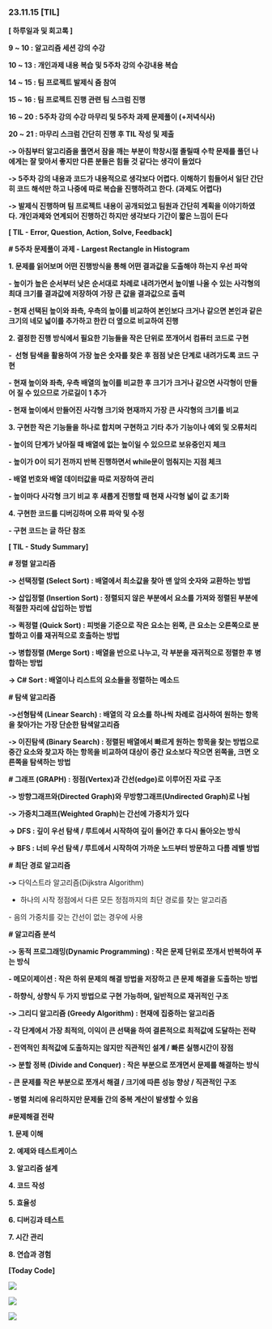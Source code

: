 ### 23.11.15 [TIL]

**[ 하루일과 및 회고록 ]**

**9 ~ 10 : 알고리즘 세션 강의 수강**

**10 ~ 13 : 개인과제 내용 복습 및 5주차 강의 수강내용 복습**

**14 ~ 15 : 팀 프로젝트 발제식 줌 참여**

**15 ~ 16 : 팀 프로젝트 진행 관련 팀 스크럼 진행**

**16 ~ 20 : 5주차 강의 수강 마무리 및 5주차 과제 문제풀이 (+저녁식사)**

**20 ~ 21 : 마무리 스크럼 간단히 진행 후 TIL 작성 및 제출** 

**-> 아침부터 알고리즘을 풀면서 잠을 깨는 부분이 학창시절 졸릴때 수학 문제를 풀던 나에게는 잘 맞아서 좋지만 다른 분들은 힘들 것 같다는 생각이 들었다**

**-> 5주차 강의 내용과 코드가 내용적으로 생각보다 어렵다. 이해하기 힘들어서 일단 간단히 코드 해석만 하고 나중에 따로 복습을 진행하려고 한다. (과제도 어렵다)**

**-> 발제식 진행하며 팀 프로젝트 내용이 공개되었고 팀원과 간단히 계획을 이야기하였다. 개인과제와 연계되어 진행하긴 하지만 생각보다 기간이 짧은 느낌이 든다**

  

****[ TIL - Error, Question, Action, Solve, Feedback]****

**# 5주차 문제풀이 과제 - Largest Rectangle in Histogram**

**1. 문제를 읽어보며 어떤 진행방식을 통해 어떤 결과값을 도출해야 하는지 우선 파악**

**- 높이가 높은 순서부터 낮은 순서대로 차례로 내려가면서 높이별 나올 수 있는 사각형의 최대 크기를 결과값에 저장하여 가장 큰 값을 결과값으로 출력**

**- 현재 선택된 높이와 좌측, 우측의 높이를 비교하여 본인보다 크거나 같으면 본인과 같은 크기의 네모 넓이를 추가하고 한칸 더 옆으로 비교하여 진행**

**2. 결정한 진행 방식에서 필요한 기능들을 작은 단위로 쪼개어서 컴퓨터 코드로 구현**

**-  선형 탐색을 활용하여 가장 높은 숫자를 찾은 후 점점 낮은 단계로 내려가도록 코드 구현**

**- 현재 높이와 좌측, 우측 배열의 높이를 비교한 후 크기가 크거나 같으면 사각형이 만들어 질 수 있으므로 가로길이 1 추가**

**- 현재 높이에서 만들어진 사각형 크기와 현재까지 가장 큰 사각형의 크기를 비교**

**3. 구현한 작은 기능들을 하나로 합치며 구현하고 기타 추가 기능이나 예외 및 오류처리**

**- 높이의 단계가 낮아질 때 배열에 없는 높이일 수 있으므로 보유중인지 체크**

**- 높이가 0이 되기 전까지 반복 진행하면서 while문이 멈춰지는 지점 체크**

**- 배열 번호와 배열 데이터값을 따로 저장하여 관리**

**- 높이마다 사각형 크기 비교 후 새롭게 진행할 때 현재 사각형 넓이 값 초기화** 

**4. 구현한 코드를 디버깅하며 오류 파악 및 수정**

****- 구현 코드는 글 하단 참조****

****[ TIL - Study Summary]****

****# 정렬 알고리즘****

****-> 선택정렬 (Select Sort) : 배열에서 최소값을 찾아 맨 앞의 숫자와 교환하는 방법****

**-> 삽입정렬 (Insertion Sort) : 정렬되지 않은 부분에서 요소를 가져와 정렬된 부분에 적절한 자리에 삽입하는 방법**

**-> 퀵정렬 (Quick Sort) : 피벗을 기준으로 작은 요소는 왼쪽, 큰 요소는 오른쪽으로 분할하고 이를 재귀적으로 호출하는 방법**

**-> 병합정렬 (Merge Sort) : 배열을 반으로 나누고, 각 부분을 재귀적으로 정렬한 후 병합하는 방법**

**-> C# Sort : 배열이나 리스트의 요소들을 정렬하는 메소드**

**# 탐색 알고리즘**

**->선형탐색 (Linear Search) : 배열의 각 요소를 하나씩 차례로 검사하여 원하는 항목을 찾아가는 가장 단순한 탐색알고리즘**

**-> 이진탐색 (Binary Search) : 정렬된 배열에서 빠르게 원하는 항목을 찾는 방법으로 중간 요소와 찾고자 하는 항목을 비교하여 대상이 중간 요소보다 작으면 왼쪽을, 크면 오른쪽을 탐색하는 방법**

  

**# 그래프 (GRAPH) : 정점(Vertex)과 간선(edge)로 이루어진 자료 구조**

**-> 방향그래프와(Directed Graph)와 무방향그래프(Undirected Graph)로 나뉨**

**-> 가중치그래프(Weighted Graph)는 간선에 가중치가 있다**

**-> DFS : 깊이 우선 탐색 / 루트에서 시작하여 깊이 들어간 후 다시 돌아오는 방식**

**-> BFS : 너비 우선 탐색 / 루트에서 시작하여 가까운 노드부터 방문하고 다름 레벨 방법**

**# 최단 경로 알고리즘**

**->** 다익스트라 알고리즘(Dijkstra Algorithm)

- 하나의 시작 정점에서 다른 모든 정점까지의 최단 경로를 찾는 알고리즘

- 음의 가중치를 갖는 간선이 없는 경우에 사용

**# 알고리즘 분석**

**-> 동적 프로그래밍(Dynamic Programming) : 작은 문제 단위로 쪼개서 반복하여 푸는 방식**

**- 메모이제이션 : 작은 하위 문제의 해결 방법을 저장하고 큰 문제 해결을 도출하는 방법**

**- 하향식, 상향식 두 가지 방법으로 구현 가능하며, 일반적으로 재귀적인 구조**

**-> 그리디 알고리즘 (Greedy Algorithm) : 현재에 집중하는 알고리즘**

**- 각 단계에서 가장 최적의, 이익이 큰 선택을 하여 결론적으로 최적값에 도달하는 전략**

**- 전역적인 최적값에 도출하지는 않지만 직관적인 설계 / 빠른 실행시간이 장점**

  

**-> 분할 정복 (Divide and Conquer) : 작은 부분으로 쪼개면서 문제를 해결하는 방식**

**- 큰 문제를 작은 부분으로 쪼개서 해결 / 크기에 따른 성능 향상 / 직관적인 구조**

**- 병렬 처리에 유리하지만 문제들 간의 중복 계산이 발생할 수 있음**

  

**#문제해결 전략**

**1. 문제 이해**

**2. 예제와 테스트케이스**

**3. 알고리즘 설계**

**4. 코드 작성**

**5. 효율성**

**6. 디버깅과 테스트**

**7. 시간 관리**

**8. 연습과 경험**

  

****[Today Code]****

[![](https://blogger.googleusercontent.com/img/b/R29vZ2xl/AVvXsEgFWw5ZBmEkJ5TMjsCjT2ymk5HL_fP7ouwr42JTLrU8Z1NlswDX0l-JXIIFRGgG32Q0cx3CNpwSxIAqPupcCqB3SlE8lJQ4GTZXd6-e2hhSLB0aGzTqTGO9zJ7qHxuitiPuAqn4fWypGU-Ql76eFwncOJi5Y9K4J0hScvwsq4o2yfp21319XzxXP6vk5Cpo/s320/%EC%8A%A4%ED%81%AC%EB%A6%B0%EC%83%B7%202023-11-15%20211254.png)](https://www.blogger.com/blog/post/edit/3583706664799492072/5507972071263601128#)

  

[![](https://blogger.googleusercontent.com/img/b/R29vZ2xl/AVvXsEiKAZO7bbFc7K5pEcii96Gx0gTqDssjZuves0qNy60wXzZ9nP_sPNizlA04OnFUhqPf2YOt1a4YVpmNyz49USlKGK2mupISNPqJuHV-jCuUJcxbBRr6HMHtB-yAMNkUMAv5x9nT4eiGO1HbrPsN2RLy7K17TtKGrbeOHvugu0MVfImhYNbKfOGPTVD7Ur5J/s320/%EC%8A%A4%ED%81%AC%EB%A6%B0%EC%83%B7%202023-11-15%20211300.png)](https://www.blogger.com/blog/post/edit/3583706664799492072/5507972071263601128#)

  

[![](https://blogger.googleusercontent.com/img/b/R29vZ2xl/AVvXsEi0lcOf9EtEWlHCkAISl-Uc0GfA2MaHccPU7n2KOGsTgpCr3mJcT00M7688JtzZJ63fCv3-hsj_FGSmjXNqijCTBHx7FZ7i7B-GOlq_0LP-VWxlRHIu0D0V5TOHse-gXGjCUtWiDd1BUCl4Ei01LdpuZANqCUJbKzPvlzCP5m9A5Q2FvNOIdElm17oOZBga/s320/%EC%8A%A4%ED%81%AC%EB%A6%B0%EC%83%B7%202023-11-15%20211308.png)](https://www.blogger.com/blog/post/edit/3583706664799492072/5507972071263601128#)